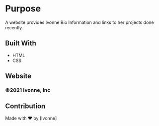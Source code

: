 # Purpose
A website provides Ivonne Bio Information and links to her projects done recently.  

## Built With
* HTML
* CSS

## Website


### ©️2021 Ivonne, Inc 

## Contribution
Made with ❤️ by [Ivonne]
